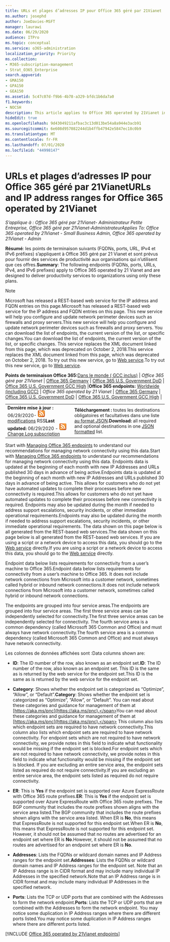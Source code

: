 ```yaml
---
title: URLs et plages d’adresses IP pour Office 365 géré par 21Vianet
ms.author: josephd
author: JoeDavies-MSFT
manager: laurawi
ms.date: 06/29/2020
audience: ITPro
ms.topic: conceptual
ms.service: o365-administration
localization_priority: Priority
ms.collection:
- M365-subscription-management
- Strat_O365_Enterprise
search.appverid:
- GMA150
- GPA150
- GEA150
ms.assetid: 5c47c07d-f9b6-4b78-a329-bfdc1b6da7a0
f1.keywords:
- NOCSH
description: This article applies to Office 365 operated by 21Vianet in China. This article lists the URLs and IP address ranges used by Office 365 operated by 21Vianet.
hideEdit: true
ms.openlocfilehash: 9d43049211afbac3c13d013be54a8a944e3acb91
ms.sourcegitcommit: 6e608d957082244d1b4ffb47942e5847ec18c0b9
ms.translationtype: MT
ms.contentlocale: fr-FR
ms.lasthandoff: 07/01/2020
ms.locfileid: "44998147"
---
```

# <a name="urls-and-ip-address-ranges-for-office-365-operated-by-21vianet"></a><span data-ttu-id="7a1ee-104">URLs et plages d’adresses IP pour Office 365 géré par 21Vianet</span><span class="sxs-lookup"><span data-stu-id="7a1ee-104">URLs and IP address ranges for Office 365 operated by 21Vianet</span></span>

 <span data-ttu-id="7a1ee-105">*S’applique à : Office 365 géré par 21Vianet- Administrateur Petite Entreprise, Office 365 géré par 21Vianet-Administrateur*</span><span class="sxs-lookup"><span data-stu-id="7a1ee-105">*Applies To: Office 365 operated by 21Vianet - Small Business Admin, Office 365 operated by 21Vianet - Admin*</span></span>

<span data-ttu-id="7a1ee-106">**Résumé**: les points de terminaison suivants (FQDNs, ports, URL, IPv4 et IPv6 préfixes) s’appliquent à Office 365 géré par 21 Vianet et sont prévus pour fournir des services de productivité aux organisations qui n’utilisent que ces offres.</span><span class="sxs-lookup"><span data-stu-id="7a1ee-106">**Summary**: The following endpoints (FQDNs, ports, URLs, IPv4, and IPv6 prefixes) apply to Office 365 operated by 21 Vianet and are designed to deliver productivity services to organizations using only these plans.</span></span>
  
> [!NOTE]
> <span data-ttu-id="7a1ee-107">Microsoft has released a REST-based web service for the IP address and FQDN entries on this page.</span><span class="sxs-lookup"><span data-stu-id="7a1ee-107">Microsoft has released a REST-based web service for the IP address and FQDN entries on this page.</span></span> <span data-ttu-id="7a1ee-108">This new service will help you configure and update network perimeter devices such as firewalls and proxy servers.</span><span class="sxs-lookup"><span data-stu-id="7a1ee-108">This new service will help you configure and update network perimeter devices such as firewalls and proxy servers.</span></span> <span data-ttu-id="7a1ee-109">You can download the list of endpoints, the current version of the list, or specific changes.</span><span class="sxs-lookup"><span data-stu-id="7a1ee-109">You can download the list of endpoints, the current version of the list, or specific changes.</span></span> <span data-ttu-id="7a1ee-110">This service replaces the XML document linked from this page, which was deprecated on October 2, 2018.</span><span class="sxs-lookup"><span data-stu-id="7a1ee-110">This service replaces the XML document linked from this page, which was deprecated on October 2, 2018.</span></span> <span data-ttu-id="7a1ee-111">To try out this new service, go to [Web service](office-365-ip-web-service.md).</span><span class="sxs-lookup"><span data-stu-id="7a1ee-111">To try out this new service, go to [Web service](office-365-ip-web-service.md).</span></span>
  
 <span data-ttu-id="7a1ee-112">**Points de terminaison Office 365:**[Dans le monde ( GCC inclus)](urls-and-ip-address-ranges.md)  | *Office 365 géré par 21Vianet* | [Office 365 Germany](office-365-germany-endpoints.md) | [Office 365 U.S. Government DoD](office-365-u-s-government-dod-endpoints.md) | [Office 365 U.S. Government GCC High](office-365-u-s-government-gcc-high-endpoints.md) |</span><span class="sxs-lookup"><span data-stu-id="7a1ee-112">**Office 365 endpoints:** [Worldwide (including GCC)](urls-and-ip-address-ranges.md)  | *Office 365 operated by 21 Vianet* | [Office 365 Germany](office-365-germany-endpoints.md) | [Office 365 U.S. Government DoD](office-365-u-s-government-dod-endpoints.md) | [Office 365 U.S. Government GCC High](office-365-u-s-government-gcc-high-endpoints.md) |</span></span>
  
|||
|:-----|:-----|
|<span data-ttu-id="7a1ee-113">**Dernière mise à jour :** 06/29/2020- ![ abonnement au journal des ](media/5dc6bb29-25db-4f44-9580-77c735492c4b.png) [modifications](https://endpoints.office.com/version/China?allversions=true&format=rss&clientrequestid=b10c5ed1-bad1-445f-b386-b919946339a7) RSS</span><span class="sxs-lookup"><span data-stu-id="7a1ee-113">**Last updated:** 06/29/2020 - ![RSS](media/5dc6bb29-25db-4f44-9580-77c735492c4b.png) [Change Log subscription](https://endpoints.office.com/version/China?allversions=true&format=rss&clientrequestid=b10c5ed1-bad1-445f-b386-b919946339a7)</span></span>|<span data-ttu-id="7a1ee-114">**Téléchargement :** toutes les destinations obligatoires et facultatives dans une liste [au format JSON](https://endpoints.office.com/endpoints/China?clientrequestid=b10c5ed1-bad1-445f-b386-b919946339a7).</span><span class="sxs-lookup"><span data-stu-id="7a1ee-114">**Download:** all required and optional destinations in one [JSON formatted](https://endpoints.office.com/endpoints/China?clientrequestid=b10c5ed1-bad1-445f-b386-b919946339a7) list.</span></span>  <br/> |

<span data-ttu-id="7a1ee-115">Start with [Managing Office 365 endpoints](managing-office-365-endpoints.md) to understand our recommendations for managing network connectivity using this data.</span><span class="sxs-lookup"><span data-stu-id="7a1ee-115">Start with [Managing Office 365 endpoints](managing-office-365-endpoints.md) to understand our recommendations for managing network connectivity using this data.</span></span> <span data-ttu-id="7a1ee-116">Endpoints data is updated at the beginning of each month with new IP Addresses and URLs published 30 days in advance of being active.</span><span class="sxs-lookup"><span data-stu-id="7a1ee-116">Endpoints data is updated at the beginning of each month with new IP Addresses and URLs published 30 days in advance of being active.</span></span> <span data-ttu-id="7a1ee-117">This allows for customers who do not yet have automated updates to complete their processes before new connectivity is required.</span><span class="sxs-lookup"><span data-stu-id="7a1ee-117">This allows for customers who do not yet have automated updates to complete their processes before new connectivity is required.</span></span> <span data-ttu-id="7a1ee-118">Endpoints may also be updated during the month if needed to address support escalations, security incidents, or other immediate operational requirements.</span><span class="sxs-lookup"><span data-stu-id="7a1ee-118">Endpoints may also be updated during the month if needed to address support escalations, security incidents, or other immediate operational requirements.</span></span> <span data-ttu-id="7a1ee-119">The data shown on this page below is all generated from the REST-based web services.</span><span class="sxs-lookup"><span data-stu-id="7a1ee-119">The data shown on this page below is all generated from the REST-based web services.</span></span> <span data-ttu-id="7a1ee-120">If you are using a script or a network device to access this data, you should go to the [Web service](office-365-ip-web-service.md) directly.</span><span class="sxs-lookup"><span data-stu-id="7a1ee-120">If you are using a script or a network device to access this data, you should go to the [Web service](office-365-ip-web-service.md) directly.</span></span>

<span data-ttu-id="7a1ee-121">Endpoint data below lists requirements for connectivity from a user’s machine to Office 365.</span><span class="sxs-lookup"><span data-stu-id="7a1ee-121">Endpoint data below lists requirements for connectivity from a user’s machine to Office 365.</span></span> <span data-ttu-id="7a1ee-122">It does not include network connections from Microsoft into a customer network, sometimes called hybrid or inbound network connections.</span><span class="sxs-lookup"><span data-stu-id="7a1ee-122">It does not include network connections from Microsoft into a customer network, sometimes called hybrid or inbound network connections.</span></span>

<span data-ttu-id="7a1ee-123">The endpoints are grouped into four service areas.</span><span class="sxs-lookup"><span data-stu-id="7a1ee-123">The endpoints are grouped into four service areas.</span></span> <span data-ttu-id="7a1ee-124">The first three service areas can be independently selected for connectivity.</span><span class="sxs-lookup"><span data-stu-id="7a1ee-124">The first three service areas can be independently selected for connectivity.</span></span> <span data-ttu-id="7a1ee-125">The fourth service area is a common dependency (called Microsoft 365 Common and Office) and must always have network connectivity.</span><span class="sxs-lookup"><span data-stu-id="7a1ee-125">The fourth service area is a common dependency (called Microsoft 365 Common and Office) and must always have network connectivity.</span></span>

<span data-ttu-id="7a1ee-126">Les colonnes de données affichées sont :</span><span class="sxs-lookup"><span data-stu-id="7a1ee-126">Data columns shown are:</span></span>

- <span data-ttu-id="7a1ee-127">**ID**: The ID number of the row, also known as an endpoint set.</span><span class="sxs-lookup"><span data-stu-id="7a1ee-127">**ID**: The ID number of the row, also known as an endpoint set.</span></span> <span data-ttu-id="7a1ee-128">This ID is the same as is returned by the web service for the endpoint set.</span><span class="sxs-lookup"><span data-stu-id="7a1ee-128">This ID is the same as is returned by the web service for the endpoint set.</span></span>

- <span data-ttu-id="7a1ee-129">**Category**: Shows whether the endpoint set is categorized as “Optimize”, “Allow”, or “Default”.</span><span class="sxs-lookup"><span data-stu-id="7a1ee-129">**Category**: Shows whether the endpoint set is categorized as “Optimize”, “Allow”, or “Default”.</span></span> <span data-ttu-id="7a1ee-130">You can read about these categories and guidance for management of them at [https://aka.ms/pnc](https://aka.ms/pnc).</span><span class="sxs-lookup"><span data-stu-id="7a1ee-130">You can read about these categories and guidance for management of them at [https://aka.ms/pnc](https://aka.ms/pnc).</span></span> <span data-ttu-id="7a1ee-131">This column also lists which endpoint sets are required to have network connectivity.</span><span class="sxs-lookup"><span data-stu-id="7a1ee-131">This column also lists which endpoint sets are required to have network connectivity.</span></span> <span data-ttu-id="7a1ee-132">For endpoint sets which are not required to have network connectivity, we provide notes in this field to indicate what functionality would be missing if the endpoint set is blocked.</span><span class="sxs-lookup"><span data-stu-id="7a1ee-132">For endpoint sets which are not required to have network connectivity, we provide notes in this field to indicate what functionality would be missing if the endpoint set is blocked.</span></span> <span data-ttu-id="7a1ee-133">If you are excluding an entire service area, the endpoint sets listed as required do not require connectivity.</span><span class="sxs-lookup"><span data-stu-id="7a1ee-133">If you are excluding an entire service area, the endpoint sets listed as required do not require connectivity.</span></span>

- <span data-ttu-id="7a1ee-134">**ER**: This is **Yes** if the endpoint set is supported over Azure ExpressRoute with Office 365 route prefixes.</span><span class="sxs-lookup"><span data-stu-id="7a1ee-134">**ER**: This is **Yes** if the endpoint set is supported over Azure ExpressRoute with Office 365 route prefixes.</span></span> <span data-ttu-id="7a1ee-135">The BGP community that includes the route prefixes shown aligns with the service area listed.</span><span class="sxs-lookup"><span data-stu-id="7a1ee-135">The BGP community that includes the route prefixes shown aligns with the service area listed.</span></span> <span data-ttu-id="7a1ee-136">When ER is **No**, this means that ExpressRoute is not supported for this endpoint set.</span><span class="sxs-lookup"><span data-stu-id="7a1ee-136">When ER is **No**, this means that ExpressRoute is not supported for this endpoint set.</span></span> <span data-ttu-id="7a1ee-137">However, it should not be assumed that no routes are advertised for an endpoint set where ER is **No**.</span><span class="sxs-lookup"><span data-stu-id="7a1ee-137">However, it should not be assumed that no routes are advertised for an endpoint set where ER is **No**.</span></span>

- <span data-ttu-id="7a1ee-138">**Addresses**: Lists the FQDNs or wildcard domain names and IP Address ranges for the endpoint set.</span><span class="sxs-lookup"><span data-stu-id="7a1ee-138">**Addresses**: Lists the FQDNs or wildcard domain names and IP Address ranges for the endpoint set.</span></span> <span data-ttu-id="7a1ee-139">Note that an IP Address range is in CIDR format and may include many individual IP Addresses in the specified network.</span><span class="sxs-lookup"><span data-stu-id="7a1ee-139">Note that an IP Address range is in CIDR format and may include many individual IP Addresses in the specified network.</span></span>
 
- <span data-ttu-id="7a1ee-140">**Ports**: Lists the TCP or UDP ports that are combined with the Addresses to form the network endpoint.</span><span class="sxs-lookup"><span data-stu-id="7a1ee-140">**Ports**: Lists the TCP or UDP ports that are combined with the Addresses to form the network endpoint.</span></span> <span data-ttu-id="7a1ee-141">You may notice some duplication in IP Address ranges where there are different ports listed.</span><span class="sxs-lookup"><span data-stu-id="7a1ee-141">You may notice some duplication in IP Address ranges where there are different ports listed.</span></span>

[!INCLUDE [Office 365 operated by 21Vianet endpoints](./includes/office-365-operated-by-21vianet-endpoints.md)]


